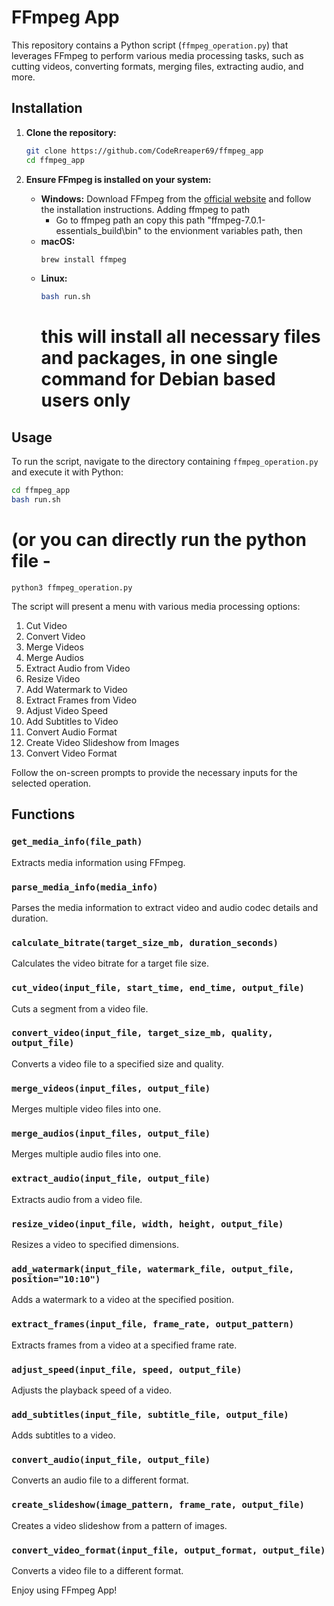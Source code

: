 # FFmpeg App

This repository contains a Python script (`ffmpeg_operation.py`) that leverages FFmpeg to perform various media processing tasks, such as cutting videos, converting formats, merging files, extracting audio, and more.

## Installation

1. **Clone the repository:**

   ```sh
   git clone https://github.com/CodeRreaper69/ffmpeg_app
   cd ffmpeg_app
   ```

2. **Ensure FFmpeg is installed on your system:**

   - **Windows:**
     Download FFmpeg from the [official website](https://ffmpeg.org/download.html) and follow the installation instructions.
     Adding ffmpeg to path
     - Go to ffmpeg path an copy this path "ffmpeg-7.0.1-essentials_build\bin" to the envionment variables path, then 
   - **macOS:**
     ```sh
     brew install ffmpeg
     ```
   - **Linux:**
     ```sh
     bash run.sh
     
     ```
     # this will install all necessary files and packages, in one single command for Debian based users only

## Usage

To run the script, navigate to the directory containing `ffmpeg_operation.py` and execute it with Python:

```sh
cd ffmpeg_app
bash run.sh
```
# (or you can directly run the python file -
```
python3 ffmpeg_operation.py
```

The script will present a menu with various media processing options:

1. Cut Video
2. Convert Video
3. Merge Videos
4. Merge Audios
5. Extract Audio from Video
6. Resize Video
7. Add Watermark to Video
8. Extract Frames from Video
9. Adjust Video Speed
10. Add Subtitles to Video
11. Convert Audio Format
12. Create Video Slideshow from Images
13. Convert Video Format

Follow the on-screen prompts to provide the necessary inputs for the selected operation.

## Functions

### `get_media_info(file_path)`

Extracts media information using FFmpeg.

### `parse_media_info(media_info)`

Parses the media information to extract video and audio codec details and duration.

### `calculate_bitrate(target_size_mb, duration_seconds)`

Calculates the video bitrate for a target file size.

### `cut_video(input_file, start_time, end_time, output_file)`

Cuts a segment from a video file.

### `convert_video(input_file, target_size_mb, quality, output_file)`

Converts a video file to a specified size and quality.

### `merge_videos(input_files, output_file)`

Merges multiple video files into one.

### `merge_audios(input_files, output_file)`

Merges multiple audio files into one.

### `extract_audio(input_file, output_file)`

Extracts audio from a video file.

### `resize_video(input_file, width, height, output_file)`

Resizes a video to specified dimensions.

### `add_watermark(input_file, watermark_file, output_file, position="10:10")`

Adds a watermark to a video at the specified position.

### `extract_frames(input_file, frame_rate, output_pattern)`

Extracts frames from a video at a specified frame rate.

### `adjust_speed(input_file, speed, output_file)`

Adjusts the playback speed of a video.

### `add_subtitles(input_file, subtitle_file, output_file)`

Adds subtitles to a video.

### `convert_audio(input_file, output_file)`

Converts an audio file to a different format.

### `create_slideshow(image_pattern, frame_rate, output_file)`

Creates a video slideshow from a pattern of images.

### `convert_video_format(input_file, output_format, output_file)`

Converts a video file to a different format.

Enjoy using FFmpeg App!
